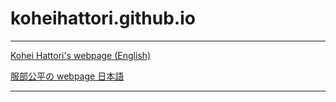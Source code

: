 # koheihattori.github.io

---

[ Kohei Hattori's webpage (English) ](https://koheihattori.github.io)


[服部公平の webpage 日本語](https://koheihattori.github.io)

---
